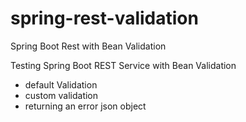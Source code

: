 # spring-rest-validation
Spring Boot Rest with Bean Validation

Testing Spring Boot REST Service with Bean Validation
- default Validation
- custom validation
- returning an error json object
